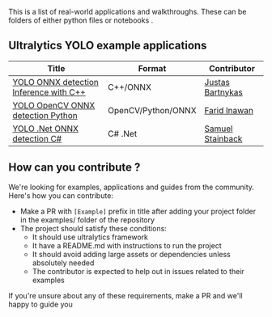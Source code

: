 This is a list of real-world applications and walkthroughs. These can be folders of either python files or notebooks .

## Ultralytics YOLO example applications

| Title                                                                    | Format             | Contributor                                         |
|--------------------------------------------------------------------------|--------------------|-----------------------------------------------------|
| [YOLO ONNX detection Inference with C++](./YOLOv8_CPP_Inference)         | C++/ONNX           | [Justas Bartnykas](https://github.com/JustasBart)   |
| [YOLO OpenCV ONNX detection Python](./YOLOv8-OpenCV-ONNX-Python)         | OpenCV/Python/ONNX | [Farid Inawan](https://github.com/frdteknikelektro) |
| [YOLO .Net ONNX detection C#](https://www.nuget.org/packages/Yolov8.Net) | C# .Net            | [Samuel Stainback](https://github.com/sstainba)     |

## How can you contribute ?

We're looking for examples, applications and guides from the community. Here's how you can contribute:

- Make a PR with `[Example]` prefix in title after adding your project folder in the examples/ folder of the repository
- The project should satisfy these conditions:
    - It should use ultralytics framework
    - It have a README.md with instructions to run the project
    - It should avoid adding large assets or dependencies unless absolutely needed
    - The contributor is expected to help out in issues related to their examples

If you're unsure about any of these requirements, make a PR and we'll happy to guide you
